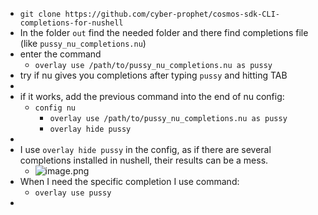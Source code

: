 - `git clone https://github.com/cyber-prophet/cosmos-sdk-CLI-completions-for-nushell`
- In the folder `out` find the needed folder and there find completions file (like `pussy_nu_completions.nu`)
- enter the command
	- `overlay use /path/to/pussy_nu_completions.nu as pussy`
- try if nu gives you completions after typing `pussy` and hitting TAB
-
- if it works, add the previous command into the end of nu config:
	- `config nu`
		- `overlay use /path/to/pussy_nu_completions.nu as pussy`
		- `overlay hide pussy`
-
- I use `overlay hide pussy` in the config, as if there are several completions installed in nushell, their results can be a mess.
	- ![image.png](../assets/image_1668532987009_0.png)
- When I need the specific completion I use command:
	- `overlay use pussy`
-